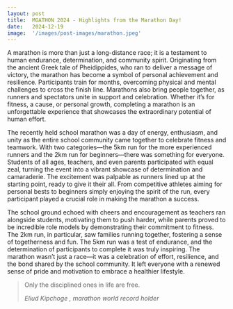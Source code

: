 ```yaml
---
layout: post
title:  MGATHON 2024 - Highlights from the Marathon Day!
date:   2024-12-19
image:  '/images/post-images/marathon.jpeg'
---
```

A marathon is more than just a long-distance race; it is a testament to human endurance, determination, and community spirit. Originating from the ancient Greek tale of Pheidippides, who ran to deliver a message of victory, the marathon has become a symbol of personal achievement and resilience. Participants train for months, overcoming physical and mental challenges to cross the finish line. Marathons also bring people together, as runners and spectators unite in support and celebration. Whether it’s for fitness, a cause, or personal growth, completing a marathon is an unforgettable experience that showcases the extraordinary potential of human effort.

The recently held school marathon was a day of energy, enthusiasm, and unity as the entire school community came together to celebrate fitness and teamwork. With two categories—the 5km run for the more experienced runners and the 2km run for beginners—there was something for everyone. Students of all ages, teachers, and even parents participated with equal zeal, turning the event into a vibrant showcase of determination and camaraderie. The excitement was palpable as runners lined up at the starting point, ready to give it their all. From competitive athletes aiming for personal bests to beginners simply enjoying the spirit of the run, every participant played a crucial role in making the marathon a success.

The school ground echoed with cheers and encouragement as teachers ran alongside students, motivating them to push harder, while parents proved to be incredible role models by demonstrating their commitment to fitness. The 2km run, in particular, saw families running together, fostering a sense of togetherness and fun. The 5km run was a test of endurance, and the determination of participants to complete it was truly inspiring. The marathon wasn’t just a race—it was a celebration of effort, resilience, and the bond shared by the school community. It left everyone with a renewed sense of pride and motivation to embrace a healthier lifestyle.

 
> Only the disciplined ones in life are free.
>
> <cite>Eliud Kipchoge , marathon world record holder</cite>

